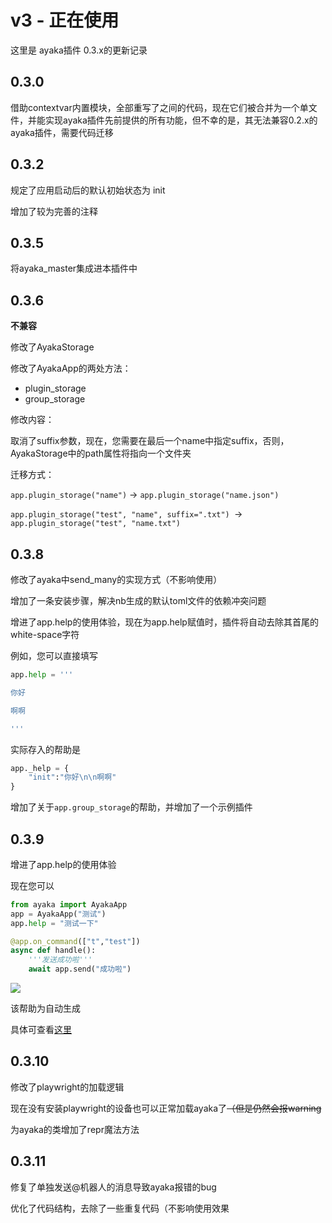 # v3 - 正在使用

这里是 ayaka插件 0.3.x的更新记录

## 0.3.0 
借助contextvar内置模块，全部重写了之间的代码，现在它们被合并为一个单文件，并能实现ayaka插件先前提供的所有功能，但不幸的是，其无法兼容0.2.x的ayaka插件，需要代码迁移 

## 0.3.2 

规定了应用启动后的默认初始状态为 init 

增加了较为完善的注释 


## 0.3.5

将ayaka_master集成进本插件中

## 0.3.6
**不兼容** 

修改了AyakaStorage

修改了AyakaApp的两处方法：

- plugin_storage
- group_storage

修改内容：

取消了suffix参数，现在，您需要在最后一个name中指定suffix，否则，AyakaStorage中的path属性将指向一个文件夹

迁移方式：

`app.plugin_storage("name")` -> `app.plugin_storage("name.json")`

`app.plugin_storage("test", "name", suffix=".txt") `-> `app.plugin_storage("test", "name.txt")`


## 0.3.8

修改了ayaka中send_many的实现方式（不影响使用）

增加了一条安装步骤，解决nb生成的默认toml文件的依赖冲突问题

增进了app.help的使用体验，现在为app.help赋值时，插件将自动去除其首尾的white-space字符

例如，您可以直接填写
``` py
app.help = '''

你好

啊啊

'''
```

实际存入的帮助是

``` py
app._help = {
    "init":"你好\n\n啊啊"
}
```

增加了关于`app.group_storage`的帮助，并增加了一个示例插件

## 0.3.9

增进了app.help的使用体验

现在您可以
``` py
from ayaka import AyakaApp
app = AyakaApp("测试")
app.help = "测试一下"

@app.on_command(["t","test"])
async def handle():
    '''发送成功啦'''
    await app.send("成功啦")
```
<img src="../../2.png">

该帮助为自动生成

具体可查看[这里](../help.md)

## 0.3.10

修改了playwright的加载逻辑

现在没有安装playwright的设备也可以正常加载ayaka了<del>（但是仍然会报warning</del>

为ayaka的类增加了repr魔法方法

## 0.3.11

修复了单独发送@机器人的消息导致ayaka报错的bug

优化了代码结构，去除了一些重复代码（不影响使用效果
